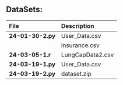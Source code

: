 ## DataSets:

| File              | Description      |
| :--------         | :--------------- |
| **24-01-30-2.py** | User_Data.csv    |
|                   | insurance.csv    |
| **24-03-05-1.r**  | LungCapData2.csv |
| **24-03-19-1.py** | User_Data.csv    |
| **24-03-19-2.py** | dataset.zip      |
